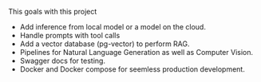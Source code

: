 This goals with this project

- Add inference from local model or a model on the cloud.
- Handle prompts with tool calls
- Add a vector database (pg-vector) to perform RAG.
- Pipelines for Natural Language Generation as well as Computer Vision.
- Swagger docs for testing.
- Docker and Docker compose for seemless production development.
